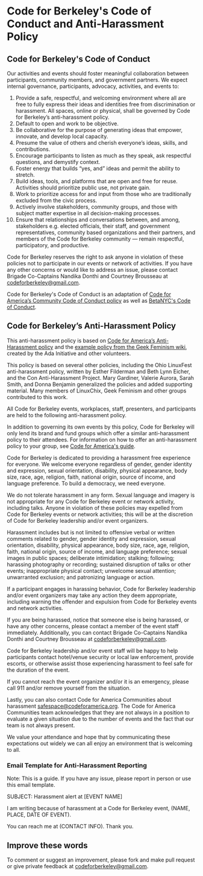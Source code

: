 # Code for Berkeley's Code of Conduct and Anti-Harassment Policy

## Code for Berkeley's Code of Conduct

Our activities and events should foster meaningful collaboration between participants, community members, and government partners. We expect internal governance, participants, advocacy, activities, and events to:

1. Provide a safe, respectful, and welcoming environment where all are free to fully express their ideas and identities free from discrimination or harassment. All spaces, online or physical, shall be governed by Code for Berkeley’s anti-harassment policy.
2. Default to open and work to be objective.
3. Be collaborative for the purpose of generating ideas that empower, innovate, and develop local capacity.
4. Presume the value of others and cherish everyone’s ideas, skills, and contributions.
5. Encourage participants to listen as much as they speak, ask respectful questions, and demystify context.
6. Foster energy that builds “yes, and” ideas and permit the ability to stretch.
7. Build ideas, tools, and platforms that are open and free for reuse. Activities should prioritize public use, not private gain.
8. Work to prioritize access for and input from those who are traditionally excluded from the civic process.
9. Actively involve stakeholders, community groups, and those with subject matter expertise in all decision-making processes.
10. Ensure that relationships and conversations between, and among, stakeholders e.g. elected officials, their staff, and government representatives, community based organizations and their partners, and members of the Code for Berkeley community — remain respectful, participatory, and productive.

Code for Berkeley reserves the right to ask anyone in violation of these policies not to participate in our events or network of activities. If you have any other concerns or would like to address an issue, please contact Brigade Co-Captains Nandika Donthi and Courtney Brousseau at codeforberkeley@gmail.com.

Code for Berkeley's Code of Conduct is an adaptation of [Code for America’s Community Code of Conduct policy](https://github.com/codeforamerica/codeofconduct) as well as [BetaNYC's Code of Conduct](https://github.com/BetaNYC/What-is-BetaNYC/blob/master/Code-of-Conduct.md).

## Code for Berkeley’s Anti-Harassment Policy

This anti-harassment policy is based on [Code for America’s Anti-Harassment policy](https://github.com/codeforamerica/codeofconduct) and the [example policy from the Geek Feminism wiki](http://geekfeminism.wikia.com/wiki/Conference_anti-harassment/Policy), created by the Ada Initiative and other volunteers.

This policy is based on several other policies, including the Ohio LinuxFest anti-harassment policy, written by Esther Filderman and Beth Lynn Eicher, and the Con Anti-Harassment Project. Mary Gardiner, Valerie Aurora, Sarah Smith, and Donna Benjamin generalized the policies and added supporting material. Many members of LinuxChix, Geek Feminism and other groups contributed to this work.

All Code for Berkeley events, workplaces, staff, presenters, and participants are held to the following anti-harassment policy.

In addition to governing its own events by this policy, Code for Berkeley will only lend its brand and fund groups which offer a similar anti-harassment policy to their attendees. For information on how to offer an anti-harassment policy to your group, see [Code for America's guide](https://docs.google.com/document/d/1Zg2FDt7awgfCmdcbzMwKHMb1A7KDOhs_z7ibCb3TLLQ/edit).

Code for Berkeley is dedicated to providing a harassment free experience for everyone. We welcome everyone regardless of gender, gender identity and expression, sexual orientation, disability, physical appearance, body size, race, age, religion, faith, national origin, source of income, and language preference. To build a democracy, we need everyone.

We do not tolerate harassment in any form. Sexual language and imagery is not appropriate for any Code for Berkeley event or network activity, including talks. Anyone in violation of these policies may expelled from Code for Berkeley events or network activities; this will be at the discretion of Code for Berkeley leadership and/or event organizers.

Harassment includes but is not limited to offensive verbal or written comments related to gender, gender identity and expression, sexual orientation, disability, physical appearance, body size, race, age, religion, faith, national origin, source of income, and language preference; sexual images in public spaces; deliberate intimidation; stalking; following; harassing photography or recording; sustained disruption of talks or other events; inappropriate physical contact; unwelcome sexual attention; unwarranted exclusion; and patronizing language or action.

If a participant engages in harassing behavior, Code for Berkeley leadership and/or event organizers may take any action they deem appropriate, including warning the offender and expulsion from Code for Berkeley events and network activities.

If you are being harassed, notice that someone else is being harassed, or have any other concerns, please contact a member of the event staff immediately. Additionally, you can contact Brigade Co-Captains Nandika Donthi and Courtney Brousseau at codeforberkeley@gmail.com.

Code for Berkeley leadership and/or event staff will be happy to help participants contact hotel/venue security or local law enforcement, provide escorts, or otherwise assist those experiencing harassment to feel safe for the duration of the event.

If you cannot reach the event organizer and/or it is an emergency, please call 911 and/or remove yourself from the situation.

Lastly, you can also contact Code for America Communities about harassment safespace@codeforamerica.org. The Code for America Communities team acknowledges that they are not always in a position to evaluate a given situation due to the number of events and the fact that our team is not always present.

We value your attendance and hope that by communicating these expectations out widely we can all enjoy an environment that is welcoming to all. 

### Email Template for Anti-Harassment Reporting

Note: This is a guide. If you have any issue, please report in person or use this email template.

SUBJECT: Harassment alert at [EVENT NAME]

I am writing because of harassment at a Code for Berkeley event, (NAME, PLACE, DATE OF EVENT).

You can reach me at (CONTACT INFO). Thank you.

## Improve these words

To comment or suggest an improvement, please fork and make pull request or give private feedback at codeforberkeley@gmail.com.
